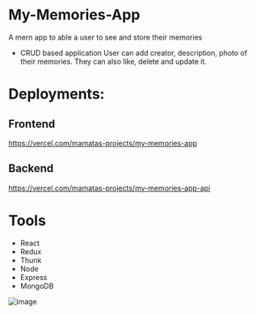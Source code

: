# My-Memories-App
A mern app to able a user to see and store their memories

* CRUD based application
User can add creator, description, photo of their memories. They can also like, delete and update it.


# Deployments: 
## Frontend
https://vercel.com/mamatas-projects/my-memories-app

## Backend
https://vercel.com/mamatas-projects/my-memories-app-api

# Tools
* React
* Redux
* Thunk
* Node
* Express
* MongoDB

![image](https://github.com/mabarm/My-Memories-App/assets/25671335/ed5e3b96-2268-4eb9-810b-596d4a680261)
